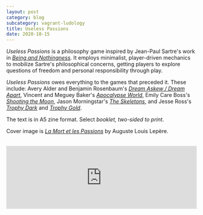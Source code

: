 ```yaml
---
layout: post
category: blog
subcategory: vagrant-ludology
title: Useless Passions
date: 2020-10-15
---
```


*Useless Passions* is a philosophy game inspired by Jean-Paul Sartre's work in [*Being and Nothingness*](https://www.routledge.com/Being-and-Nothingness-An-Essay-on-Phenomenological-Ontology/Sartre/p/book/9780415278485). It employs minimalist, player-driven mechanics to mobilize Sartre's philosophical concerns, getting players to explore questions of freedom and personal responsibility through play.

*Useless Passions* owes everything to the games that preceded it. These include: Avery Alder and Benjamin Rosenbaum's [*Dream Askew / Dream Apart*](https://store.buriedwithoutceremony.com/collections/frontpage/products/dream-askew-dream-apart), Vincent and Meguey Baker's [*Apocalypse World*](http://apocalypse-world.com/), Emily Care Boss's [*Shooting the Moon*](https://www.blackgreengames.com/shop/romancetrilogypdf), Jason Morningstar's [*The Skeletons*](https://www.drivethrurpg.com/product/177596/The-Skeletons), and Jesse Ross's [*Trophy Dark*](https://www.drivethrurpg.com/product/268198/) and [*Trophy Gold*](https://www.drivethrurpg.com/product/293716/).

The text is in A5 zine format. Select *booklet, two-sided to print*.

Cover image is [*La Mort et les Passions*](https://artvee.com/dl/la-mort-et-les-passions-fondant-sur-la-terre-2) by Auguste Louis Lepère.

<br>

<iframe src="https://itch.io/embed/790119?linkback=true&amp;link_color=245FF1" width="100%" height="167" frameborder="0"><a href="https://vagrantludology.itch.io/useless-passions">Useless Passions by vagrant ludology</a></iframe>
